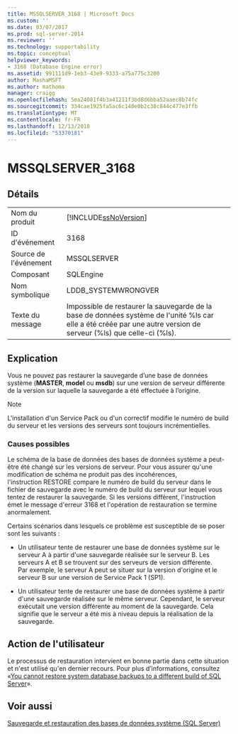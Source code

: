 ```yaml
---
title: MSSQLSERVER_3168 | Microsoft Docs
ms.custom: ''
ms.date: 03/07/2017
ms.prod: sql-server-2014
ms.reviewer: ''
ms.technology: supportability
ms.topic: conceptual
helpviewer_keywords:
- 3168 (Database Engine error)
ms.assetid: 991111d9-1eb3-43e9-9333-a75a775c3200
author: MashaMSFT
ms.author: mathoma
manager: craigg
ms.openlocfilehash: 5ea24081f4b3a41211f3bd8d6bba52aaec8b74fc
ms.sourcegitcommit: 334cae1925fa5ac6c140e0b2c38c844c477e3ffb
ms.translationtype: MT
ms.contentlocale: fr-FR
ms.lasthandoff: 12/13/2018
ms.locfileid: "53370181"
---
```

# <a name="mssqlserver3168"></a>MSSQLSERVER_3168
    
## <a name="details"></a>Détails  
  
|||  
|-|-|  
|Nom du produit|[!INCLUDE[ssNoVersion](../../includes/ssnoversion-md.md)]|  
|ID d'événement|3168|  
|Source de l'événement|MSSQLSERVER|  
|Composant|SQLEngine|  
|Nom symbolique|LDDB_SYSTEMWRONGVER|  
|Texte du message|Impossible de restaurer la sauvegarde de la base de données système de l'unité %ls car elle a été créée par une autre version de serveur (%ls) que celle-ci (%ls).|  
  
## <a name="explanation"></a>Explication  
 Vous ne pouvez pas restaurer la sauvegarde d’une base de données système (**MASTER**, **model** ou **msdb**) sur une version de serveur différente de la version sur laquelle la sauvegarde a été effectuée à l’origine.  
  
> [!NOTE]  
>  L'installation d'un Service Pack ou d'un correctif modifie le numéro de build du serveur et les versions des serveurs sont toujours incrémentielles.  
  
### <a name="possible-causes"></a>Causes possibles  
 Le schéma de la base de données des bases de données système a peut-être été changé sur les versions de serveur. Pour vous assurer qu'une modification de schéma ne produit pas des incohérences, l'instruction RESTORE compare le numéro de build du serveur dans le fichier de sauvegarde avec le numéro de build du serveur sur lequel vous tentez de restaurer la sauvegarde. Si les versions diffèrent, l'instruction émet le message d'erreur 3168 et l'opération de restauration se termine anormalement.  
  
 Certains scénarios dans lesquels ce problème est susceptible de se poser sont les suivants :  
  
-   Un utilisateur tente de restaurer une base de données système sur le serveur A à partir d'une sauvegarde réalisée sur le serveur B. Les serveurs A et B se trouvent sur des serveurs de version différente. Par exemple, le serveur A peut se situer sur la version d'origine et le serveur B sur une version de Service Pack 1 (SP1).  
  
-   Un utilisateur tente de restaurer une base de données système à partir d'une sauvegarde réalisée sur le même serveur. Cependant, le serveur exécutait une version différente au moment de la sauvegarde. Cela signifie que le serveur a été mis à niveau depuis la réalisation de la sauvegarde.  
  
## <a name="user-action"></a>Action de l'utilisateur  
 Le processus de restauration intervient en bonne partie dans cette situation et n'est utilisé qu'en dernier recours. Pour plus d’informations, consultez «[You cannot restore system database backups to a different build of SQL Server](https://support.microsoft.com/kb/264474)».  
  
## <a name="see-also"></a>Voir aussi  
 [Sauvegarde et restauration des bases de données système &#40;SQL Server&#41;](../backup-restore/back-up-and-restore-of-system-databases-sql-server.md)  
  
  
